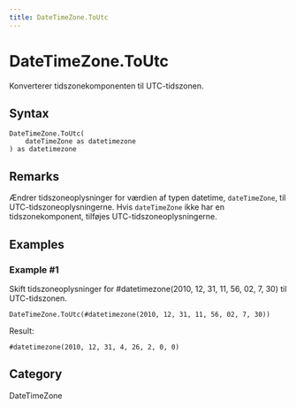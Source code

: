 ```yaml
---
title: DateTimeZone.ToUtc
---
```


# DateTimeZone.ToUtc


Konverterer tidszonekomponenten til UTC-tidszonen.


## Syntax

```powerquery
DateTimeZone.ToUtc(
    dateTimeZone as datetimezone
) as datetimezone
```


## Remarks

Ændrer tidszoneoplysninger for værdien af typen datetime, <code>dateTimeZone</code>, til UTC-tidszoneoplysningerne.    Hvis <code>dateTimeZone</code> ikke har en tidszonekomponent, tilføjes UTC-tidszoneoplysningerne.


## Examples

### Example #1 
Skift tidszoneoplysninger for #datetimezone(2010, 12, 31, 11, 56, 02, 7, 30) til UTC-tidszonen.
```powerquery
DateTimeZone.ToUtc(#datetimezone(2010, 12, 31, 11, 56, 02, 7, 30))
```

Result: 
```powerquery
#datetimezone(2010, 12, 31, 4, 26, 2, 0, 0)
```




## Category
DateTimeZone
